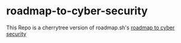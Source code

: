 # roadmap-to-cyber-security
This Repo is a cherrytree version of roadmap.sh's [roadmap to cyber security](https://roadmap.sh/pdfs/roadmaps/cyber-security.pdf)
